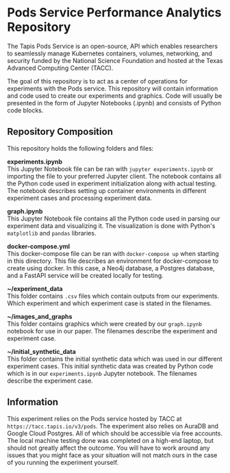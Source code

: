 # Pods Service Performance Analytics Repository

The Tapis Pods Service is an open-source, API which enables researchers to seamlessly manage Kubernetes containers, volumes, networking, and security funded by the National Science Foundation and hosted at the Texas Advanced Computing Center (TACC).

The goal of this repository is to act as a center of operations for experiments with the Pods service. This repository will contain information and code used to create our experiments and graphics. Code will usually be presented in the form of Jupyter Notebooks (.ipynb) and consists of Python code blocks.

## Repository Composition

This repository holds the following folders and files:
 
 **experiments.ipynb**  
This Jupyter Notebook file can be ran with `jupyter experiments.ipynb` or importing the file to your preferred Jupyter client. The notebook contains all the Python code used in experiment initialization along with actual testing. The notebook describes setting up container environments in different experiment cases and processing experiment data.

**graph.ipynb**  
This Jupyter Notebook file contains all the Python code used in parsing our experiment data and visualizing it. The visualization is done with Python's `matplotlib` and `pandas` libraries.
 
**docker-compose.yml**  
This docker-compose file can be ran with `docker-compose up` when starting in this directory. This file describes an environment for docker-compose to create using docker. In this case, a Neo4j database, a Postgres database, and a FastAPI service will be created locally for testing.

**~/experiment_data**  
This folder contains `.csv` files which contain outputs from our experiments. Which experiment and which experiment case is stated in the filenames.

**~/images_and_graphs**  
This folder contains graphics which were created by our `graph.ipynb` notebook for use in our paper. The filenames describe the experiment and experiment case.

**~/initial_synthetic_data**  
This folder contains the initial synthetic data which was used in our different experiment cases. This initial synthetic data was created by Python code which is in our `experiments.ipynb` Jupyter notebook. The filenames describe the experiment case. 

 
## Information
This experiment relies on the Pods service hosted by TACC at `https://tacc.tapis.io/v3/pods`. The experiment also relies on AuraDB and Google Cloud Postgres. All of which should be accessible via free accounts. The local machine testing done was completed on a high-end laptop, but should not greatly affect the outcome. You will have to work around any issues that you might face as your situation will not match ours in the case of you running the experiment yourself.

